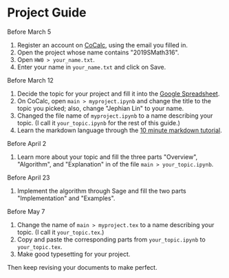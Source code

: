 # Project Guide

Before March 5
1. Register an account on [CoCalc](https://cocalc.com/), using the email you filled in.
2. Open the project whose name contains "2019SMath316".
3. Open `HW0 > your_name.txt`.
4. Enter your name in `your_name.txt` and click on Save.

Before March 12
1. Decide the topic for your project and fill it into the [Google Spreadsheet](https://docs.google.com/spreadsheets/d/1g4T5AaM7NxUu28cFv3z0Dzg3ODD_zyc6WFU2rEITLTk/edit?usp=sharing).
2. On CoCalc, open `main > myproject.ipynb` and change the title to the topic you picked; also, change "Jephian Lin" to your name.
3. Changed the file name of `myproject.ipynb` to a name describing your topic.  (I call it `your_topic.ipynb` for the rest of this guide.)
4. Learn the markdown language through the [10 minute markdown tutorial](https://commonmark.org/help/tutorial/).

Before April 2
1. Learn more about your topic and fill the three parts "Overview", "Algorithm", and "Explanation" in of the file `main > your_topic.ipynb`.

Before April 23
1. Implement the algorithm through Sage and fill the two parts "Implementation" and "Examples".

Before May 7
1. Change the name of `main > myproject.tex` to a name describing your topic.  (I call it `your_topic.tex`.)
2. Copy and paste the corresponding parts from `your_topic.ipynb` to `your_topic.tex`.  
3. Make good typesetting for your project.

Then keep revising your documents to make perfect.
